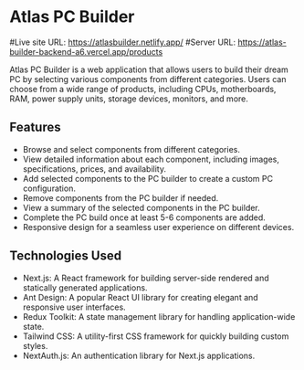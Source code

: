 # Atlas PC Builder
#Live site URL: 
https://atlasbuilder.netlify.app/
#Server URL:
https://atlas-builder-backend-a6.vercel.app/products

Atlas PC Builder is a web application that allows users to build their dream PC by selecting various components from different categories. Users can choose from a wide range of products, including CPUs, motherboards, RAM, power supply units, storage devices, monitors, and more.

## Features

- Browse and select components from different categories.
- View detailed information about each component, including images, specifications, prices, and availability.
- Add selected components to the PC builder to create a custom PC configuration.
- Remove components from the PC builder if needed.
- View a summary of the selected components in the PC builder.
- Complete the PC build once at least 5-6 components are added.
- Responsive design for a seamless user experience on different devices.

## Technologies Used

- Next.js: A React framework for building server-side rendered and statically generated applications.
- Ant Design: A popular React UI library for creating elegant and responsive user interfaces.
- Redux Toolkit: A state management library for handling application-wide state.
- Tailwind CSS: A utility-first CSS framework for quickly building custom styles.
- NextAuth.js: An authentication library for Next.js applications.



